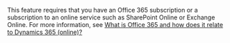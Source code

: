 This feature requires that you have an Office 365 subscription or a subscription to an online service such as SharePoint Online or Exchange Online. For more information, see [What is Office 365 and how does it relate to Dynamics 365 (online)?](https://docs.microsoft.com/dynamics365/customer-engagement/admin/what-office-365-how-does-relate)